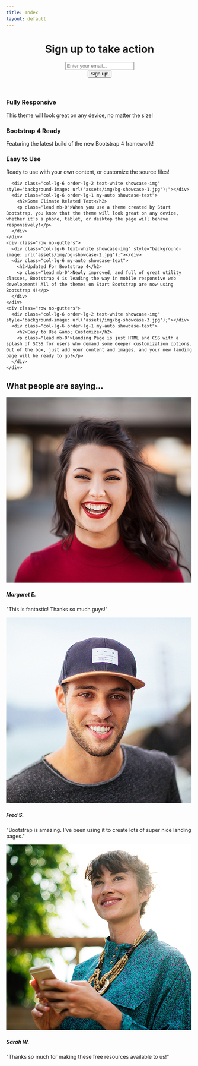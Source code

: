 ```yaml
---
title: Index
layout: default
---
```


<!-- Masthead -->
<header class="masthead text-white text-center">
  <div class="overlay"></div>
  <div class="container">
    <div class="row">
      <div class="col-xl-9 mx-auto">
        <h1 class="mb-5">Sign up to take action</h1>
      </div>
      <div class="col-md-10 col-lg-8 col-xl-7 mx-auto">
        <form>
          <div class="form-row">
            <div class="col-12 col-md-9 mb-2 mb-md-0">
              <input type="email" class="form-control form-control-lg" placeholder="Enter your email...">
            </div>
            <div class="col-12 col-md-3">
              <button type="submit" class="btn btn-block btn-lg btn-primary">Sign up!</button>
            </div>
          </div>
        </form>
      </div>
    </div>
  </div>
</header>

<!-- Icons Grid -->
<section class="features-icons bg-light text-center">
  <div class="container">
    <div class="row">
      <div class="col-lg-4">
        <div class="features-icons-item mx-auto mb-5 mb-lg-0 mb-lg-3">
          <div class="features-icons-icon d-flex">
            <i class="icon-screen-desktop m-auto text-primary"></i>
          </div>
          <h3>Fully Responsive</h3>
          <p class="lead mb-0">This theme will look great on any device, no matter the size!</p>
        </div>
      </div>
      <div class="col-lg-4">
        <div class="features-icons-item mx-auto mb-5 mb-lg-0 mb-lg-3">
          <div class="features-icons-icon d-flex">
            <i class="icon-layers m-auto text-primary"></i>
          </div>
          <h3>Bootstrap 4 Ready</h3>
          <p class="lead mb-0">Featuring the latest build of the new Bootstrap 4 framework!</p>
        </div>
      </div>
      <div class="col-lg-4">
        <div class="features-icons-item mx-auto mb-0 mb-lg-3">
          <div class="features-icons-icon d-flex">
            <i class="icon-check m-auto text-primary"></i>
          </div>
          <h3>Easy to Use</h3>
          <p class="lead mb-0">Ready to use with your own content, or customize the source files!</p>
        </div>
      </div>
    </div>
  </div>
</section>

<!-- Image Showcases -->
<section class="showcase">
  <div class="container-fluid p-0">
    <div class="row no-gutters">

      <div class="col-lg-6 order-lg-2 text-white showcase-img" style="background-image: url('assets/img/bg-showcase-1.jpg');"></div>
      <div class="col-lg-6 order-lg-1 my-auto showcase-text">
        <h2>Some Climate Related Text</h2>
        <p class="lead mb-0">When you use a theme created by Start Bootstrap, you know that the theme will look great on any device, whether it's a phone, tablet, or desktop the page will behave responsively!</p>
      </div>
    </div>
    <div class="row no-gutters">
      <div class="col-lg-6 text-white showcase-img" style="background-image: url('assets/img/bg-showcase-2.jpg');"></div>
      <div class="col-lg-6 my-auto showcase-text">
        <h2>Updated For Bootstrap 4</h2>
        <p class="lead mb-0">Newly improved, and full of great utility classes, Bootstrap 4 is leading the way in mobile responsive web development! All of the themes on Start Bootstrap are now using Bootstrap 4!</p>
      </div>
    </div>
    <div class="row no-gutters">
      <div class="col-lg-6 order-lg-2 text-white showcase-img" style="background-image: url('assets/img/bg-showcase-3.jpg');"></div>
      <div class="col-lg-6 order-lg-1 my-auto showcase-text">
        <h2>Easy to Use &amp; Customize</h2>
        <p class="lead mb-0">Landing Page is just HTML and CSS with a splash of SCSS for users who demand some deeper customization options. Out of the box, just add your content and images, and your new landing page will be ready to go!</p>
      </div>
    </div>
  </div>
</section>

<!-- Testimonials -->
<section class="testimonials text-center bg-light">
  <div class="container">
    <h2 class="mb-5">What people are saying...</h2>
    <div class="row">
      <div class="col-lg-4">
        <div class="testimonial-item mx-auto mb-5 mb-lg-0">
          <img class="img-fluid rounded-circle mb-3" src="assets/img/testimonials-1.jpg" alt="">
          <h5>Margaret E.</h5>
          <p class="font-weight-light mb-0">"This is fantastic! Thanks so much guys!"</p>
        </div>
      </div>
      <div class="col-lg-4">
        <div class="testimonial-item mx-auto mb-5 mb-lg-0">
          <img class="img-fluid rounded-circle mb-3" src="assets/img/testimonials-2.jpg" alt="">
          <h5>Fred S.</h5>
          <p class="font-weight-light mb-0">"Bootstrap is amazing. I've been using it to create lots of super nice landing pages."</p>
        </div>
      </div>
      <div class="col-lg-4">
        <div class="testimonial-item mx-auto mb-5 mb-lg-0">
          <img class="img-fluid rounded-circle mb-3" src="assets/img/testimonials-3.jpg" alt="">
          <h5>Sarah W.</h5>
          <p class="font-weight-light mb-0">"Thanks so much for making these free resources available to us!"</p>
        </div>
      </div>
    </div>
  </div>
</section>
